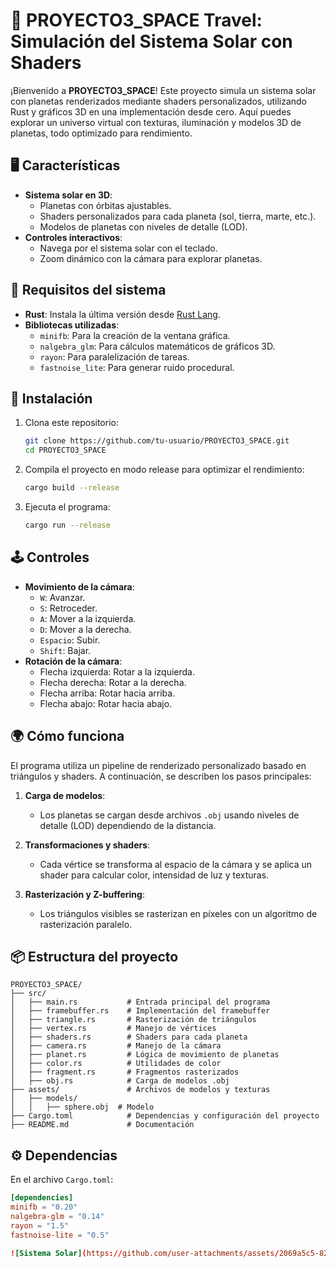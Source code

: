 
# 🌌 PROYECTO3_SPACE Travel: Simulación del Sistema Solar con Shaders

¡Bienvenido a **PROYECTO3_SPACE**! Este proyecto simula un sistema solar con planetas renderizados mediante shaders personalizados, utilizando Rust y gráficos 3D en una implementación desde cero. Aquí puedes explorar un universo virtual con texturas, iluminación y modelos 3D de planetas, todo optimizado para rendimiento.

## 🖥️ Características

- **Sistema solar en 3D**:
  - Planetas con órbitas ajustables.
  - Shaders personalizados para cada planeta (sol, tierra, marte, etc.).
  - Modelos de planetas con niveles de detalle (LOD).
- **Controles interactivos**:
  - Navega por el sistema solar con el teclado.
  - Zoom dinámico con la cámara para explorar planetas.

## 📜 Requisitos del sistema

- **Rust**: Instala la última versión desde [Rust Lang](https://www.rust-lang.org/).
- **Bibliotecas utilizadas**:
  - `minifb`: Para la creación de la ventana gráfica.
  - `nalgebra_glm`: Para cálculos matemáticos de gráficos 3D.
  - `rayon`: Para paralelización de tareas.
  - `fastnoise_lite`: Para generar ruido procedural.

## 🔧 Instalación

1. Clona este repositorio:

   ```bash
   git clone https://github.com/tu-usuario/PROYECTO3_SPACE.git
   cd PROYECTO3_SPACE
   ```

2. Compila el proyecto en modo release para optimizar el rendimiento:

   ```bash
   cargo build --release
   ```

3. Ejecuta el programa:

   ```bash
   cargo run --release
   ```

## 🕹️ Controles

- **Movimiento de la cámara**:
  - `W`: Avanzar.
  - `S`: Retroceder.
  - `A`: Mover a la izquierda.
  - `D`: Mover a la derecha.
  - `Espacio`: Subir.
  - `Shift`: Bajar.
- **Rotación de la cámara**:
  - Flecha izquierda: Rotar a la izquierda.
  - Flecha derecha: Rotar a la derecha.
  - Flecha arriba: Rotar hacia arriba.
  - Flecha abajo: Rotar hacia abajo.

## 🌍 Cómo funciona

El programa utiliza un pipeline de renderizado personalizado basado en triángulos y shaders. A continuación, se describen los pasos principales:

1. **Carga de modelos**:
   - Los planetas se cargan desde archivos `.obj` usando niveles de detalle (LOD) dependiendo de la distancia.

2. **Transformaciones y shaders**:
   - Cada vértice se transforma al espacio de la cámara y se aplica un shader para calcular color, intensidad de luz y texturas.

3. **Rasterización y Z-buffering**:
   - Los triángulos visibles se rasterizan en píxeles con un algoritmo de rasterización paralelo.


## 📦 Estructura del proyecto

```
PROYECTO3_SPACE/
├── src/
│   ├── main.rs           # Entrada principal del programa
│   ├── framebuffer.rs    # Implementación del framebuffer
│   ├── triangle.rs       # Rasterización de triángulos
│   ├── vertex.rs         # Manejo de vértices
│   ├── shaders.rs        # Shaders para cada planeta
│   ├── camera.rs         # Manejo de la cámara
│   ├── planet.rs         # Lógica de movimiento de planetas
│   ├── color.rs          # Utilidades de color
│   ├── fragment.rs       # Fragmentos rasterizados
│   ├── obj.rs            # Carga de modelos .obj
├── assets/               # Archivos de modelos y texturas
│   ├── models/
│   │   ├── sphere.obj  # Modelo 
├── Cargo.toml            # Dependencias y configuración del proyecto
├── README.md             # Documentación
```

## ⚙️ Dependencias

En el archivo `Cargo.toml`:

```toml
[dependencies]
minifb = "0.20"
nalgebra-glm = "0.14"
rayon = "1.5"
fastnoise-lite = "0.5"

![Sistema Solar](https://github.com/user-attachments/assets/2069a5c5-8236-4d91-9926-a4b87b183b4c)

